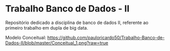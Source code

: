 # Trabalho Banco de Dados - II
Repositório dedicado a disciplina de banco de dados II, referente ao primeiro trabalho em dupla de big data.


Modelo Conceitual: https://github.com/pauloricardo50/Trabalho-Banco-de-Dados-II/blob/master/Conceitual_1.png?raw=true


